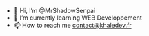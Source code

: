- 👋 Hi, I’m @MrShadowSenpai
- 🌱 I’m currently learning WEB Developpement
- 📫 How to reach me contact@khaledev.fr

<!---
MrShadowSenpai/MrShadowSenpai is a ✨ special ✨ repository because its `README.md` (this file) appears on your GitHub profile.
You can click the Preview link to take a look at your changes.
--->
